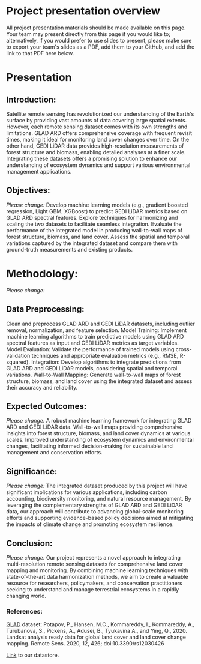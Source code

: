 # Project presentation overview

All project presentation materials should be made available on this page. Your team may present directly from this page if you would like to; alternatively, if you would prefer to use slides to present, please make sure to export your team's slides as a PDF, add them to your GitHub, and add the link to that PDF here below.

# Presentation

## Introduction:
Satellite remote sensing has revolutionized our understanding of the Earth's surface by providing vast amounts of data covering large spatial extents. However, each remote sensing dataset comes with its own strengths and limitations. GLAD ARD offers comprehensive coverage with frequent revisit times, making it ideal for monitoring land cover changes over time. On the other hand, GEDI LiDAR data provides high-resolution measurements of forest structure and biomass, enabling detailed analyses at a finer scale. Integrating these datasets offers a promising solution to enhance our understanding of ecosystem dynamics and support various environmental management applications.

## Objectives:
_Please change:_
Develop machine learning models (e.g., gradient boosted regression, Light GBM, XGBoost) to predict GEDI LiDAR metrics based on GLAD ARD spectral features.
Explore techniques for harmonizing and scaling the two datasets to facilitate seamless integration.
Evaluate the performance of the integrated model in producing wall-to-wall maps of forest structure, biomass, and land cover.
Assess the spatial and temporal variations captured by the integrated dataset and compare them with ground-truth measurements and existing products.

# Methodology:
_Please change:_
## Data Preprocessing: 
Clean and preprocess GLAD ARD and GEDI LiDAR datasets, including outlier removal, normalization, and feature selection.
Model Training: Implement machine learning algorithms to train predictive models using GLAD ARD spectral features as input and GEDI LiDAR metrics as target variables.
Model Evaluation: Validate the performance of trained models using cross-validation techniques and appropriate evaluation metrics (e.g., RMSE, R-squared).
Integration: Develop algorithms to integrate predictions from GLAD ARD and GEDI LiDAR models, considering spatial and temporal variations.
Wall-to-Wall Mapping: Generate wall-to-wall maps of forest structure, biomass, and land cover using the integrated dataset and assess their accuracy and reliability.

## Expected Outcomes:
_Please change:_
A robust machine learning framework for integrating GLAD ARD and GEDI LiDAR data.
Wall-to-wall maps providing comprehensive insights into forest structure, biomass, and land cover dynamics at various scales.
Improved understanding of ecosystem dynamics and environmental changes, facilitating informed decision-making for sustainable land management and conservation efforts.

## Significance:
_Please change:_
The integrated dataset produced by this project will have significant implications for various applications, including carbon accounting, biodiversity monitoring, and natural resource management. By leveraging the complementary strengths of GLAD ARD and GEDI LiDAR data, our approach will contribute to advancing global-scale monitoring efforts and supporting evidence-based policy decisions aimed at mitigating the impacts of climate change and promoting ecosystem resilience.

## Conclusion:
_Please change:_
Our project represents a novel approach to integrating multi-resolution remote sensing datasets for comprehensive land cover mapping and monitoring. By combining machine learning techniques with state-of-the-art data harmonization methods, we aim to create a valuable resource for researchers, policymakers, and conservation practitioners seeking to understand and manage terrestrial ecosystems in a rapidly changing world.

### References:

[GLAD](https://glad.umd.edu/ard/home) dataset:
Potapov, P., Hansen, M.C., Kommareddy, I., Kommareddy, A., Turubanova, S., Pickens, A., Adusei, B., Tyukavina A., and Ying, Q., 2020. Landsat analysis ready data for global land cover and land cover change mapping. Remote Sens. 2020, 12, 426; doi:10.3390/rs12030426

[Link](https://de.cyverse.org/data/ds/iplant/home/shared/earthlab/forest_carbon_codefest/Team_outputs/Team2?selectedOrder=asc&selectedOrderBy=name&selectedPage=0&selectedRowsPerPage=100) to our datastore.
